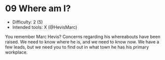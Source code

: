 # 09 Where am I?

* Difficulty: 2 (5)
* Intended tools: X (@HevisMarc)

You remember Marc Hevis? Concerns regarding his whereabouts have been raised. We need to know where he is, and we need to know now. We have a few leads, but we need you to find out in what town he has his primary workplace.
